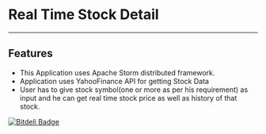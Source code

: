 # Real Time Stock Detail
----------

## Features
* This Application uses  Apache Storm distributed framework.
* Application uses YahooFinance API for getting Stock Data
* User has to give stock symbol(one or more as per his requirement) as input and he can get real time stock price as well as history of that stock.

[![Bitdeli Badge](https://d2weczhvl823v0.cloudfront.net/vimoxshah/stromstockdata/trend.png)](https://bitdeli.com/free "Bitdeli Badge")

